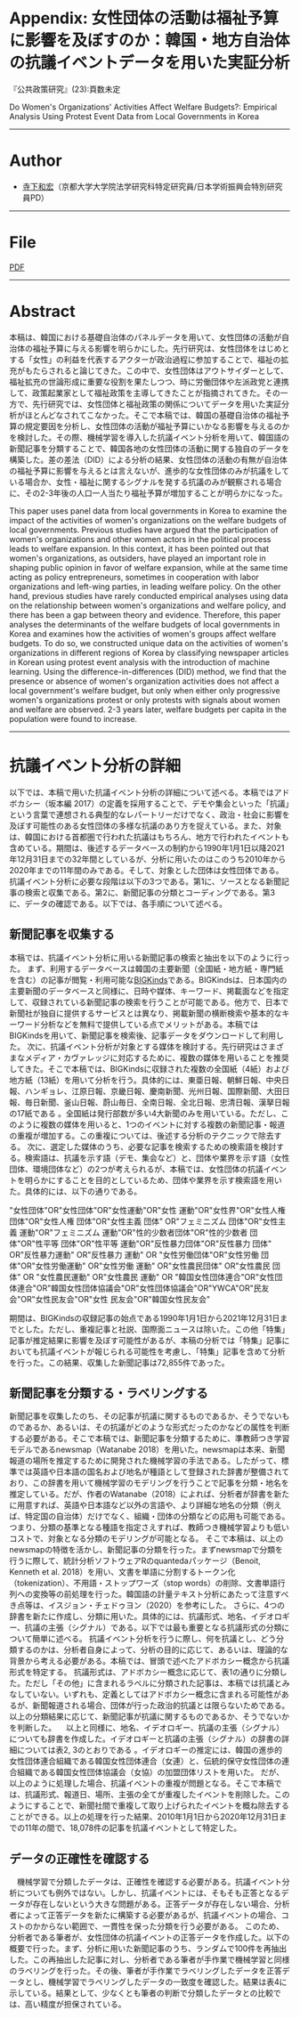 # Appendix: 女性団体の活動は福祉予算に影響を及ぼすのか：韓国・地方自治体の抗議イベントデータを用いた実証分析

『公共政策研究』(23):頁数未定

Do Women's Organizations' Activities Affect Welfare Budgets?: Empirical Analysis Using Protest Event Data from Local Governments in Korea


---

# Author

* [寺下和宏](https://kazuhiroterashita.com/)（京都大学大学院法学研究科特定研究員/日本学術振興会特別研究員PD）

---

# File

[PDF](https://kazuhiroterashita.com/jpps2023_appendix/jpps2023_Appendix.pdf)


---

# Abstract

本稿は、韓国における基礎自治体のパネルデータを用いて、女性団体の活動が自治体の福祉予算に与える影響を明らかにした。先行研究は、女性団体をはじめとする「女性」の利益を代表するアクターが政治過程に参加することで、福祉の拡充がもたらされると論じてきた。この中で、女性団体はアウトサイダーとして、福祉拡充の世論形成に重要な役割を果たしつつ、時に労働団体や左派政党と連携して、政策起業家として福祉政策を主導してきたことが指摘されてきた。その一方で、先行研究では、女性団体と福祉政策の関係についてデータを用いた実証分析がほとんどなされてこなかった。そこで本稿では、韓国の基礎自治体の福祉予算の規定要因を分析し、女性団体の活動が福祉予算にいかなる影響を与えるのかを検討した。その際、機械学習を導入した抗議イベント分析を用いて、韓国語の新聞記事を分類することで、韓国各地の女性団体の活動に関する独自のデータを構築した。差の差法（DID）による分析の結果、女性団体の活動の有無が自治体の福祉予算に影響を与えるとは言えないが、進歩的な女性団体のみが抗議をしている場合か、女性・福祉に関するシグナルを発する抗議のみが観察される場合に、その2-3年後の人口一人当たり福祉予算が増加することが明らかになった。

This paper uses panel data from local governments in Korea to examine the impact of the activities of women's organizations on the welfare budgets of local governments. Previous studies have argued that the participation of women's organizations and other women actors in the political process leads to welfare expansion. In this context, it has been pointed out that women's organizations, as outsiders, have played an important role in shaping public opinion in favor of welfare expansion, while at the same time acting as policy entrepreneurs, sometimes in cooperation with labor organizations and left-wing parties, in leading welfare policy. On the other hand, previous studies have rarely conducted empirical analyses using data on the relationship between women's organizations and welfare policy, and there has been a gap between theory and evidence. Therefore, this paper analyses the determinants of the welfare budgets of local governments in Korea and examines how the activities of women's groups affect welfare budgets. To do so, we constructed unique data on the activities of women's organizations in different regions of Korea by classifying newspaper articles in Korean using protest event analysis with the introduction of machine learning. Using the difference-in-differences (DID) method, we find that the presence or absence of women's organization activities does not affect a local government's welfare budget, but only when either only progressive women's organizations protest or only protests with signals about women and welfare are observed. 2-3 years later, welfare budgets per capita in the population were found to increase.

---

# 抗議イベント分析の詳細

以下では、本稿で用いた抗議イベント分析の詳細について述べる。本稿ではアドボカシー（坂本編 2017）の定義を採用することで、デモや集会といった「抗議」という言葉で連想される典型的なレパートリーだけでなく、政治・社会に影響を及ぼす可能性のある女性団体の多様な抗議のあり方を捉えている。また、対象は、韓国における首都圏で行われた抗議はもちろん、地方で行われたイベントも含めている。期間は、後述するデータベースの制約から1990年1月1日以降2021年12月31日までの32年間としているが、分析に用いたのはこのうち2010年から2020年までの11年間のみである。そして、対象とした団体は女性団体である。
抗議イベント分析に必要な段階は以下の3つである。第1に、ソースとなる新聞記事の検索と収集である。第2に、新聞記事の分類とコーディングである。第3に、データの確認である。以下では、各手順について述べる。

## 新聞記事を収集する
本稿では、抗議イベント分析に用いる新聞記事の検索と抽出を以下のように行った。
まず、利用するデータベースは韓国の主要新聞（全国紙・地方紙・専門紙を含む）の記事が閲覧・利用可能な[BIGKinds](https://www.bigkinds.or.kr/)である。BIGKindsは、日本国内の主要新聞のデータベースと同様に、日時や媒体、キーワード、掲載面などを指定して、収録されている新聞記事の検索を行うことが可能である。他方で、日本で新聞社が独自に提供するサービスとは異なり、掲載新聞の横断検索や基本的なキーワード分析などを無料で提供している点でメリットがある。本稿ではBIGKindsを用いて、新聞記事を検索後、記事データをダウンロードして利用した。
次に、抗議イベント分析が対象とする媒体を検討する。先行研究はさまざまなメディア・カヴァレッジに対応するために、複数の媒体を用いることを推奨してきた。そこで本稿では、BIGKindsに収録された複数の全国紙（4紙）および地方紙（13紙）を用いて分析を行う。具体的には、東亜日報、朝鮮日報、中央日報、ハンギョレ、江原日報、京畿日報、慶南新聞、光州日報、国際新聞、大田日報、毎日新聞、釜山日報、蔚山毎日、全南日報、全北日報、忠清日報、漢拏日報の17紙である 。全国紙は発行部数が多い4大新聞のみを用いている。ただし、このように複数の媒体を用いると、1つのイベントに対する複数の新聞記事・報道の重複が増加する。この重複については、後述する分析のテクニックで除去する。
次に、選定した媒体のうち、必要な記事を検索するための検索語を検討する。検索語は、抗議を示す語（デモ、集会など）と、団体や業界を示す語（女性団体、環境団体など）の2つが考えられるが、本稿では、女性団体の抗議イベントを明らかにすることを目的としているため、団体や業界を示す検索語を用いた。具体的には、以下の通りである。

"女性団体"OR"女性団体"OR"女性運動"OR"女性 運動"OR"女性界"OR"女性人権団体"OR"女性人権 団体"OR"女性主義 団体" OR"フェミニズム 団体"OR"女性主義 運動"OR"フェミニズム 運動"OR"性的少数者団体"OR"性的少数者 団体"OR"性平等 団体"OR"性平等 運動"OR"反性暴力団体"OR"反性暴力 団体" OR"反性暴力運動" OR"反性暴力 運動" OR "女性労働団体"OR"女性労働 団体"OR"女性労働運動" OR"女性労働 運動" OR"女性農民団体" OR"女性農民 団体" OR "女性農民運動" OR"女性農民 運動" OR "韓国女性団体連合"OR"女性団体連合"OR"韓国女性団体協議会"OR"女性団体協議会"OR"YWCA"OR"民友会"OR"女性民友会"OR"女性 民友会"OR"韓国女性民友会"

期間は、BIGKindsの収録記事の始点である1990年1月1日から2021年12月31日までとした。ただし、重複記事と社説、国際面ニュースは除いた。この他「特集」記事が推定結果に影響を及ぼす可能性があるが、本稿の分析では「特集」記事においても抗議イベントが報じられる可能性を考慮し、「特集」記事を含めて分析を行った。この結果、収集した新聞記事は72,855件であった。

## 新聞記事を分類する・ラベリングする
新聞記事を収集したのち、その記事が抗議に関するものであるか、そうでないものであるか、あるいは、その抗議がどのような形式だったのかなどの属性を判断する必要がある。そこで本稿では、新聞記事を分類するために、準教師つき学習モデルであるnewsmap（Watanabe 2018）を用いた。newsmapは本来、新聞報道の場所を推定するために開発された機械学習の手法である。したがって、標準では英語や日本語の国名および地名が種語として登録された辞書が整備されており、この辞書を用いて機械学習のモデリングを行うことで記事を分類・地名を推定している。だが、作者のWatanabe（2018）によれば、分析者が辞書を新たに用意すれば、英語や日本語など以外の言語や、より詳細な地名の分類（例えば、特定国の自治体）だけでなく、組織・団体の分類などの応用も可能である。つまり、分類の基準となる種語を指定さえすれば、教師つき機械学習よりも低いコストで、対象となる分類のモデリングが可能となる。
そこで本稿は、以上のnewsmapの特徴を活かし、新聞記事の分類を行った。まずnewsmapで分類を行うに際して、統計分析ソフトウェアRのquantedaパッケージ（Benoit, Kenneth et al. 2018）を用い、文書を単語に分割するトークン化（tokenization）、不用語・ストップワーズ（stop words）の削除、文書単語行列への変換等の前処理を行った。韓国語の計量テキスト分析にあたって注意すべき点等は、イスジョン・チェドゥヨン（2020）を参考にした。
さらに、4つの辞書を新たに作成し、分類に用いた。具体的には、抗議形式、地名、イデオロギー、抗議の主張（シグナル）である。以下では最も重要となる抗議形式の分類について簡単に述べる。
抗議イベント分析を行うに際し、何を抗議とし、どう分類するのかは、分析者自身によって、分析の目的に応じて、あるいは、理論的な背景から考える必要がある。本稿では、冒頭で述べたアドボカシー概念から抗議形式を特定する。
抗議形式は、アドボカシー概念に応じて、表1の通りに分類した。ただし「その他」に含まれるラベルに分類された記事は、本稿では抗議とみなしていない。いずれも、定義としてはアドボカシー概念に含まれる可能性があるが、新聞報道される場合、団体が行った政治的抗議とは限らないためである。以上の分類結果に応じて、新聞記事が抗議に関するものであるか、そうでないかを判断した。
　以上と同様に、地名、イデオロギー、抗議の主張（シグナル）についても辞書を作成した。イデオロギーと抗議の主張（シグナル）の辞書の詳細については表2, 3のとおりである 。イデオロギーの推定には、韓国の進歩的女性団体連合組織である韓国女性団体連合（女連）と、伝統的保守女性団体の連合組織である韓国女性団体協議会（女協）の加盟団体リストを用いた。
だが、以上のように処理した場合、抗議イベントの重複が問題となる。そこで本稿では、抗議形式、報道日、場所、主張の全てが重複したイベントを削除した。このようにすることで、新聞社間で重複して取り上げられたイベントを概ね除去することができる。以上の処理を行った結果、2010年1月1日から2020年12月31日までの11年の間で、18,078件の記事を抗議イベントとして特定した。

## データの正確性を確認する
　機械学習で分類したデータは、正確性を確認する必要がある。抗議イベント分析についても例外ではない。しかし、抗議イベントには、そもそも正答となるデータが存在しないという大きな問題がある。正答データが存在しない場合、分析者によって正答データを新たに構築する必要があるが、抗議イベントの場合、コストのかからない範囲で、一貫性を保った分類を行う必要がある。
このため、分析者である筆者が、女性団体の抗議イベントの正答データを作成した。以下の概要で行った。まず、分析に用いた新聞記事のうち、ランダムで100件を再抽出した。この再抽出した記事に対し、分析者である筆者が手作業で機械学習と同様のラベリングを行った。その後、筆者が手作業でラベリングしたデータを正答データとし、機械学習でラベリングしたデータの一致度を確認した。結果は表4に示している。結果として、少なくとも筆者の判断で分類したデータとの比較では、高い精度が担保されている。

